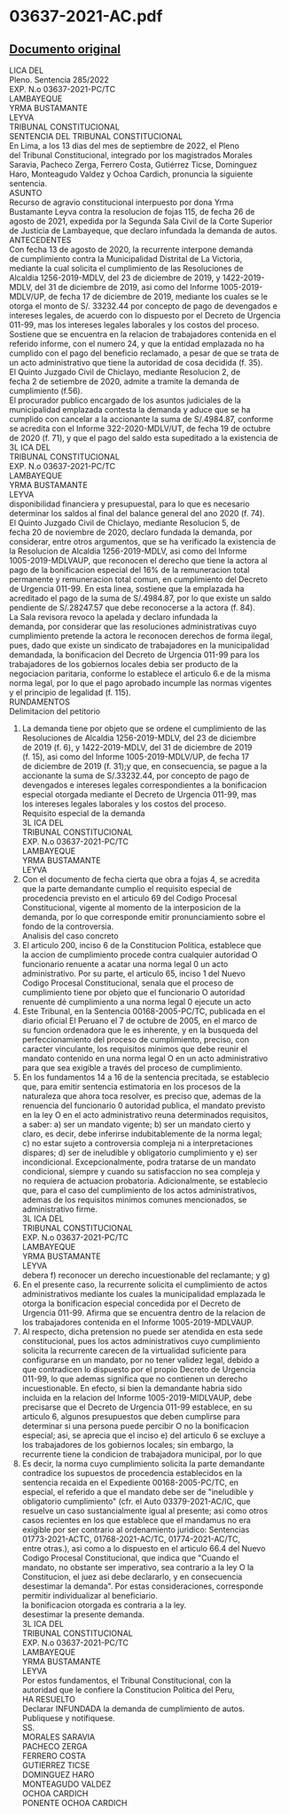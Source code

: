 
03637-2021-AC.pdf
=================
  
[Documento original](https://tc.gob.pe/jurisprudencia/2022/03637-2021-AC.pdf)  
---  
LICA DEL  
Pleno. Sentencia 285/2022  
EXP. N.o 03637-2021-PC/TC  
LAMBAYEQUE  
YRMA BUSTAMANTE  
LEYVA  
TRIBUNAL CONSTITUCIONAL  
SENTENCIA DEL TRIBUNAL CONSTITUCIONAL  
En Lima, a los 13 dias del mes de septiembre de 2022, el Pleno  
del Tribunal Constitucional, integrado por los magistrados Morales  
Saravia, Pacheco Zerga, Ferrero Costa, Gutiérrez Ticse, Dominguez  
Haro, Monteagudo Valdez y Ochoa Cardich, pronuncia la siguiente  
sentencia.  
ASUNTO  
Recurso de agravio constitucional interpuesto por dona Yrma  
Bustamante Leyva contra la resolucion de fojas 115, de fecha 26 de  
agosto de 2021, expedida por la Segunda Sala Civil de la Corte Superior  
de Justicia de Lambayeque, que declaro infundada la demanda de autos.  
ANTECEDENTES  
Con fecha 13 de agosto de 2020, la recurrente interpone demanda  
de cumplimiento contra la Municipalidad Distrital de La Victoria,  
mediante la cual solicita el cumplimiento de las Resoluciones de  
Alcaldia 1256-2019-MDLV, del 23 de diciembre de 2019, y 1422-2019-  
MDLV, del 31 de diciembre de 2019, asi como del Informe 1005-2019-  
MDLV/UP, de fecha 17 de diciembre de 2019, mediante los cuales se le  
otorga el monto de S/. 33232.44 por concepto de pago de devengados e  
intereses legales, de acuerdo con lo dispuesto por el Decreto de Urgencia  
011-99, mas los intereses legales laborales y los costos del proceso.  
Sostiene que se encuentra en la relacion de trabajadores contenida en el  
referido informe, con el numero 24, y que la entidad emplazada no ha  
cumplido con el pago del beneficio reclamado, a pesar de que se trata de  
un acto administrativo que tiene la autoridad de cosa decidida (f. 35).  
El Quinto Juzgado Civil de Chiclayo, mediante Resolucion 2, de  
fecha 2 de setiembre de 2020, admite a tramite la demanda de  
cumplimiento (f.56).  
El procurador publico encargado de los asuntos judiciales de la  
municipalidad emplazada contesta la demanda y aduce que se ha  
cumplido con cancelar a la accionante la suma de S/.4984.87, conforme  
se acredita con el Informe 322-2020-MDLV/UT, de fecha 19 de octubre  
de 2020 (f. 71), y que el pago del saldo esta supeditado a la existencia de  
3L ICA DEL  
TRIBUNAL CONSTITUCIONAL  
EXP. N.o 03637-2021-PC/TC  
LAMBAYEQUE  
YRMA BUSTAMANTE  
LEYVA  
disponibilidad financiera y presupuestal, para lo que es necesario  
determinar los saldos al final del balance general del ano 2020 (f. 74).  
El Quinto Juzgado Civil de Chiclayo, mediante Resolucion 5, de  
fecha 20 de noviembre de 2020, declaro fundada la demanda, por  
considerar, entre otros argumentos, que se ha verificado la existencia de  
la Resolucion de Alcaldia 1256-2019-MDLV, asi como del Informe  
1005-2019-MDLVAUP, que reconocen el derecho que tiene la actora al  
pago de la bonificacion especial del 16% de la remuneracion total  
permanente y remuneracion total comun, en cumplimiento del Decreto  
de Urgencia 011-99. En esta linea, sostiene que la emplazada ha  
acreditado el pago de la suma de S/.4984.87, por lo que existe un saldo  
pendiente de S/.28247.57 que debe reconocerse a la actora (f. 84).  
La Sala revisora revoco la apelada y declaro infundada la  
demanda, por considerar que las resoluciones administrativas cuyo  
cumplimiento pretende la actora le reconocen derechos de forma ilegal,  
pues, dado que existe un sindicato de trabajadores en la municipalidad  
demandada, la bonificacion del Decreto de Urgencia 011-99 para los  
trabajadores de los gobiernos locales debia ser producto de la  
negociacion paritaria, conforme lo establece el articulo 6.e de la misma  
norma legal, por lo que el pago aprobado incumple las normas vigentes  
y el principio de legalidad (f. 115).  
RUNDAMENTOS  
Delimitacion del petitorio  
1. La demanda tiene por objeto que se ordene el cumplimiento de las  
Resoluciones de Alcaldia 1256-2019-MDLV, del 23 de diciembre  
de 2019 (f. 6), y 1422-2019-MDLV, del 31 de diciembre de 2019  
(f. 15), asi como del Informe 1005-2019-MDLV/UP, de fecha 17  
de diciembre de 2019 (f. 31);y que, en consecuencia, se pague a la  
accionante la suma de S/.33232.44, por concepto de pago de  
devengados e intereses legales correspondientes a la bonificacion  
especial otorgada mediante el Decreto de Urgencia 011-99, mas  
los intereses legales laborales y los costos del proceso.  
Requisito especial de la demanda  
3L ICA DEL  
TRIBUNAL CONSTITUCIONAL  
EXP. N.o 03637-2021-PC/TC  
LAMBAYEQUE  
YRMA BUSTAMANTE  
LEYVA  
2. Con el documento de fecha cierta que obra a fojas 4, se acredita  
que la parte demandante cumplio el requisito especial de  
procedencia previsto en el articulo 69 del Codigo Procesal  
Constitucional, vigente al momento de la interposicion de la  
demanda, por lo que corresponde emitir pronunciamiento sobre el  
fondo de la controversia.  
Analisis del caso concreto  
3. El articulo 200, inciso 6 de la Constitucion Politica, establece que  
la accion de cumplimiento procede contra cualquier autoridad O  
funcionario renuente a acatar una norma legal 0 un acto  
administrativo. Por su parte, el articulo 65, inciso 1 del Nuevo  
Codigo Procesal Constitucional, senala que el proceso de  
cumplimiento tiene por objeto que el funcionario O autoridad  
renuente dé cumplimiento a una norma legal 0 ejecute un acto  
4. Este Tribunal, en la Sentencia 00168-2005-PC/TC, publicada en el  
diario oficial El Peruano el 7 de octubre de 2005, en el marco de  
su funcion ordenadora que le es inherente, y en la busqueda del  
perfeccionamiento del proceso de cumplimiento, preciso, con  
caracter vinculante, los requisitos minimos que debe reunir el  
mandato contenido en una norma legal O en un acto administrativo  
para que sea exigible a través del proceso de cumplimiento.  
5. En los fundamentos 14 a 16 de la sentencia precitada, se establecio  
que, para emitir sentencia estimatoria en los procesos de la  
naturaleza que ahora toca resolver, es preciso que, ademas de la  
renuencia del funcionario 0 autoridad publica, el mandato previsto  
en la ley O en el acto administrativo reuna determinados requisitos,  
a saber: a) ser un mandato vigente; b) ser un mandato cierto y  
claro, es decir, debe inferirse indubitablemente de la norma legal;  
c) no estar sujeto a controversia compleja ni a interpretaciones  
dispares; d) ser de ineludible y obligatorio cumplimiento y e) ser  
incondicional. Excepcionalmente, podra tratarse de un mandato  
condicional, siempre y cuando su satisfaccion no sea compleja y  
no requiera de actuacion probatoria. Adicionalmente, se establecio  
que, para el caso del cumplimiento de los actos administrativos,  
ademas de los requisitos minimos comunes mencionados, se  
administrativo firme.  
3L ICA DEL  
TRIBUNAL CONSTITUCIONAL  
EXP. N.o 03637-2021-PC/TC  
LAMBAYEQUE  
YRMA BUSTAMANTE  
LEYVA  
debera f) reconocer un derecho incuestionable del reclamante; y g)  
6. En el presente caso, la recurrente solicita el cumplimiento de actos  
administrativos mediante los cuales la municipalidad emplazada le  
otorga la bonificacion especial concedida por el Decreto de  
Urgencia 011-99. Afirma que se encuentra dentro de la relacion de  
los trabajadores contenida en el Informe 1005-2019-MDLVAUP.  
7. Al respecto, dicha pretension no puede ser atendida en esta sede  
constitucional, pues los actos administrativos cuyo cumplimiento  
solicita la recurrente carecen de la virtualidad suficiente para  
configurarse en un mandato, por no tener validez legal, debido a  
que contradicen lo dispuesto por el propio Decreto de Urgencia  
011-99, lo que ademas significa que no contienen un derecho  
incuestionable. En efecto, si bien la demandante habria sido  
incluida en la relacion del Informe 1005-2019-MIDLVAUP, debe  
precisarse que el Decreto de Urgencia 011-99 establece, en su  
articulo 6, algunos presupuestos que deben cumplirse para  
determinar si una persona puede percibir O no la bonificacion  
especial; asi, se aprecia que el inciso e) del articulo 6 se excluye a  
los trabajadores de los gobiernos locales; sin embargo, la  
recurrente tiene la condicion de trabajadora municipal, por lo que  
8. Es decir, la norma cuyo cumplimiento solicita la parte demandante  
contradice los supuestos de procedencia establecidos en la  
sentencia recaida en el Expediente 00168-2005-PC/TC, en  
especial, el referido a que el mandato debe ser de "ineludible y  
obligatorio cumplimiento" (cfr. el Auto 03379-2021-AC/IC, que  
resuelve un caso sustancialmente igual al presente; asi como otros  
casos recientes en los que establece que el mandamus no era  
exigible por ser contrario al ordenamiento juridico: Sentencias  
01773-2021-ACTC, 01768-2021-AC/TC, 01774-2021-AC/TC,  
entre otras.), asi como a lo dispuesto en el articulo 66.4 del Nuevo  
Codigo Procesal Constitucional, que indica que "Cuando el  
mandato, no obstante ser imperativo, sea contrario a la ley O la  
Constitucion, el juez asi debe declararlo, y en consecuencia  
desestimar la demanda". Por estas consideraciones, corresponde  
permitir individualizar al beneficiario.  
la bonificacion otorgada es contraria a la ley.  
desestimar la presente demanda.  
3L ICA DEL  
TRIBUNAL CONSTITUCIONAL  
EXP. N.o 03637-2021-PC/TC  
LAMBAYEQUE  
YRMA BUSTAMANTE  
LEYVA  
Por estos fundamentos, el Tribunal Constitucional, con la  
autoridad que le confiere la Constitucion Politica del Peru,  
HA RESUELTO  
Declarar INFUNDADA la demanda de cumplimiento de autos.  
Publiquese y notifiquese.  
SS.  
MORALES SARAVIA  
PACHECO ZERGA  
FERRERO COSTA  
GUTIERREZ TICSE  
DOMINGUEZ HARO  
MONTEAGUDO VALDEZ  
OCHOA CARDICH  
PONENTE OCHOA CARDICH